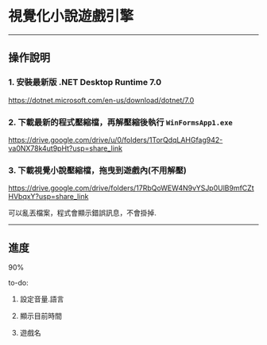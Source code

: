 # 視覺化小說遊戲引擎
***
## 操作說明

### 1. 安裝最新版 .NET Desktop Runtime 7.0

https://dotnet.microsoft.com/en-us/download/dotnet/7.0

### 2. 下載最新的程式壓縮檔，再解壓縮後執行 `WinFormsApp1.exe`

https://drive.google.com/drive/u/0/folders/1TorQdqLAHGfag942-va0NX78k4ut9pHt?usp=share_link

### 3. 下載視覺小說壓縮檔，拖曳到遊戲內(不用解壓)

https://drive.google.com/drive/folders/17RbQoWEW4N9vYSJp0UlB9mfCZtHVbqxY?usp=share_link

可以亂丟檔案，程式會顯示錯誤訊息，不會掛掉.

***
## 進度

90%

to-do:

1. 設定音量.語言

2. 顯示目前時間

3. 遊戲名
